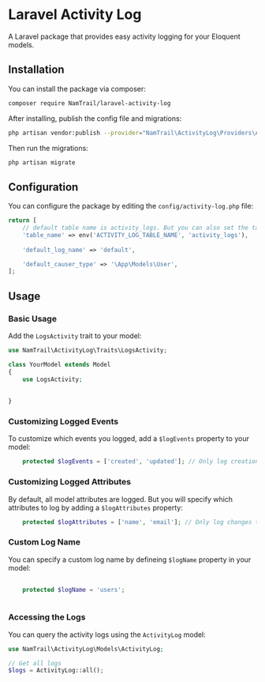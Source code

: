 # Laravel Activity Log

A Laravel package that provides easy activity logging for your Eloquent models.

## Installation

You can install the package via composer:

```bash
composer require NamTrail/laravel-activity-log
```

After installing, publish the config file and migrations:

```bash
php artisan vendor:publish --provider="NamTrail\ActivityLog\Providers\ActivityLogServiceProvider"
```

Then run the migrations:

```bash
php artisan migrate
```

## Configuration

You can configure the package by editing the `config/activity-log.php` file:

```php
return [
    // default table name is activity_logs. But you can also set the table name via env variable. Define ACTIVITY_LOG_TABLE_NAME variable in env file
    'table_name' => env('ACTIVITY_LOG_TABLE_NAME', 'activity_logs'),
    
    'default_log_name' => 'default',

    'default_causer_type' => '\App\Models\User',
];
```

## Usage

### Basic Usage

Add the `LogsActivity` trait to your model:

```php
use NamTrail\ActivityLog\Traits\LogsActivity;

class YourModel extends Model
{
    use LogsActivity;
    
    
}
```

### Customizing Logged Events

To customize which events you logged, add a `$logEvents` property to your model:

```php
    protected $logEvents = ['created', 'updated']; // Only log creation and updates

```

### Customizing Logged Attributes

By default, all model attributes are logged. But you will specify which attributes to log by adding a `$logAttributes` property:

```php   
    protected $logAttributes = ['name', 'email']; // Only log changes to these attributes

```

### Custom Log Name

You can specify a custom log name by defineing `$logName` property in your model:

```php
    
    protected $logName = 'users';
    

```

### Accessing the Logs

You can query the activity logs using the `ActivityLog` model:

```php
use NamTrail\ActivityLog\Models\ActivityLog;

// Get all logs
$logs = ActivityLog::all();

```